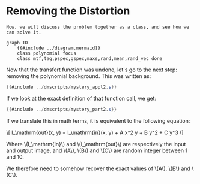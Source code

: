 # Removing the Distortion

```admonish question title="Reflection Time"
Now, we will discuss the problem together as a class, and see how we can solve it.
```

```mermaid
graph TD
    {{#include ../diagram.mermaid}}
    class polynomial focus
    class mtf,tag,pspec,gspec,maxs,rand,mean,rand_vec done
```

Now that the transfert function was undone, let's go to the next step:
removing the polynomial background. This was written as:

```java
{{#include ../dmscripts/mystery_appl2.s}}
```

If we look at the exact definition of that function call, we get:

```java
{{#include ../dmscripts/mystery_part2.s}}
```

If we translate this in math terms, it is equivalent to the following
equation:

\\[ I_\mathrm{out}(x, y) = I_\mathrm{in}(x, y) + A x^2 y + B y^2 + C y^3 \\]

Where \\(I_\mathrm{in}\\) and \\(I_\mathrm{out}\\) are respectively the
input and output image, and \\(A\\), \\(B\\) and \\(C\\) are random integer between
1 and 10.

We therefore need to somehow recover the exact values of \\(A\\), \\(B\\) and \\(C\\).
